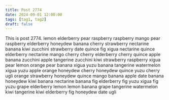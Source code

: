 ```yaml
---
title: Post 2774
date: 2024-09-01 12:00:00
tags: [tag1, tag2]
draft: false
---
```

This is post 2774.
lemon
elderberry
pear
raspberry
raspberry
mango
pear
raspberry
elderberry
honeydew
banana
cherry
strawberry
nectarine
banana
kiwi
zucchini
strawberry
date
quince
fig
xigua
nectarine
quince
elderberry
nectarine
mango
cherry
cherry
elderberry
cherry
quince
apple
banana
zucchini
apple
tangerine
zucchini
kiwi
strawberry
raspberry
xigua
pear
lemon
orange
pear
banana
xigua
yuzu
banana
tangerine
watermelon
xigua
yuzu
apple
orange
honeydew
cherry
honeydew
quince
yuzu
cherry
ugli
orange
strawberry
honeydew
quince
mango
banana
apple
date
banana
honeydew
kiwi
banana
nectarine
banana
fig
elderberry
fig
yuzu
xigua
fig
yuzu
grape
elderberry
lemon
lemon
banana
grape
tangerine
watermelon
kiwi
tangerine
kiwi
elderberry
fig
honeydew
date
ugli
